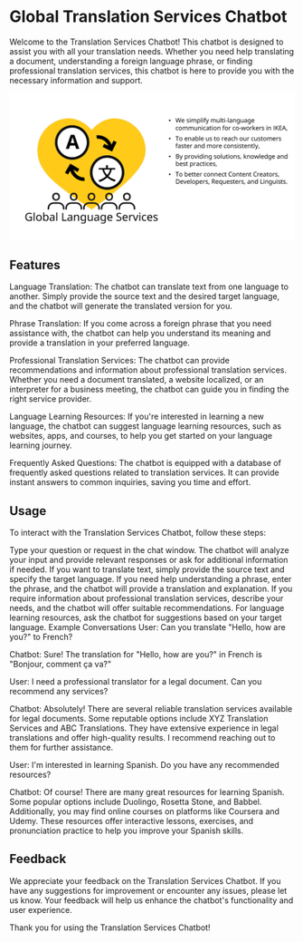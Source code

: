 # Global Translation Services Chatbot

Welcome to the Translation Services Chatbot! This chatbot is designed to assist you with all your translation needs. Whether you need help translating a document, understanding a foreign language phrase, or finding professional translation services, this chatbot is here to provide you with the necessary information and support.

![Example Image](logo.png)

## Features

Language Translation: The chatbot can translate text from one language to another. Simply provide the source text and the desired target language, and the chatbot will generate the translated version for you.

Phrase Translation: If you come across a foreign phrase that you need assistance with, the chatbot can help you understand its meaning and provide a translation in your preferred language.

Professional Translation Services: The chatbot can provide recommendations and information about professional translation services. Whether you need a document translated, a website localized, or an interpreter for a business meeting, the chatbot can guide you in finding the right service provider.

Language Learning Resources: If you're interested in learning a new language, the chatbot can suggest language learning resources, such as websites, apps, and courses, to help you get started on your language learning journey.

Frequently Asked Questions: The chatbot is equipped with a database of frequently asked questions related to translation services. It can provide instant answers to common inquiries, saving you time and effort.

## Usage

To interact with the Translation Services Chatbot, follow these steps:

Type your question or request in the chat window.
The chatbot will analyze your input and provide relevant responses or ask for additional information if needed.
If you want to translate text, simply provide the source text and specify the target language.
If you need help understanding a phrase, enter the phrase, and the chatbot will provide a translation and explanation.
If you require information about professional translation services, describe your needs, and the chatbot will offer suitable recommendations.
For language learning resources, ask the chatbot for suggestions based on your target language.
Example Conversations
User: Can you translate "Hello, how are you?" to French?

Chatbot: Sure! The translation for "Hello, how are you?" in French is "Bonjour, comment ça va?"

User: I need a professional translator for a legal document. Can you recommend any services?

Chatbot: Absolutely! There are several reliable translation services available for legal documents. Some reputable options include XYZ Translation Services and ABC Translations. They have extensive experience in legal translations and offer high-quality results. I recommend reaching out to them for further assistance.

User: I'm interested in learning Spanish. Do you have any recommended resources?

Chatbot: Of course! There are many great resources for learning Spanish. Some popular options include Duolingo, Rosetta Stone, and Babbel. Additionally, you may find online courses on platforms like Coursera and Udemy. These resources offer interactive lessons, exercises, and pronunciation practice to help you improve your Spanish skills.

## Feedback

We appreciate your feedback on the Translation Services Chatbot. If you have any suggestions for improvement or encounter any issues, please let us know. Your feedback will help us enhance the chatbot's functionality and user experience.

Thank you for using the Translation Services Chatbot!

